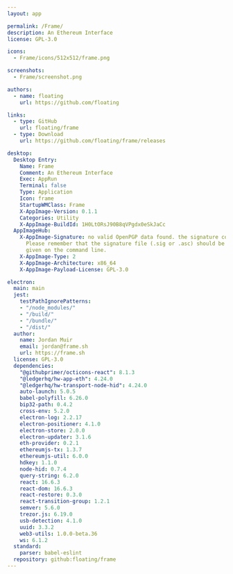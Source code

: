 ```yaml
---
layout: app

permalink: /Frame/
description: An Ethereum Interface
license: GPL-3.0

icons:
  - Frame/icons/512x512/frame.png

screenshots:
  - Frame/screenshot.png

authors:
  - name: floating
    url: https://github.com/floating

links:
  - type: GitHub
    url: floating/frame
  - type: Download
    url: https://github.com/floating/frame/releases

desktop:
  Desktop Entry:
    Name: Frame
    Comment: An Ethereum Interface
    Exec: AppRun
    Terminal: false
    Type: Application
    Icon: frame
    StartupWMClass: Frame
    X-AppImage-Version: 0.1.1
    Categories: Utility
    X-AppImage-BuildId: 1H0LtORsJ90B8qVPgdx0eSkJaCc
  AppImageHub:
    X-AppImage-Signature: no valid OpenPGP data found. the signature could not be verified.
      Please remember that the signature file (.sig or .asc) should be the first file
      given on the command line.
    X-AppImage-Type: 2
    X-AppImage-Architecture: x86_64
    X-AppImage-Payload-License: GPL-3.0

electron:
  main: main
  jest:
    testPathIgnorePatterns:
    - "/node_modules/"
    - "/build/"
    - "/bundle/"
    - "/dist/"
  author:
    name: Jordan Muir
    email: jordan@frame.sh
    url: https://frame.sh
  license: GPL-3.0
  dependencies:
    "@githubprimer/octicons-react": 8.1.3
    "@ledgerhq/hw-app-eth": 4.24.0
    "@ledgerhq/hw-transport-node-hid": 4.24.0
    auto-launch: 5.0.5
    babel-polyfill: 6.26.0
    bip32-path: 0.4.2
    cross-env: 5.2.0
    electron-log: 2.2.17
    electron-positioner: 4.1.0
    electron-store: 2.0.0
    electron-updater: 3.1.6
    eth-provider: 0.2.1
    ethereumjs-tx: 1.3.7
    ethereumjs-util: 6.0.0
    hdkey: 1.1.0
    node-hid: 0.7.4
    query-string: 6.2.0
    react: 16.6.3
    react-dom: 16.6.3
    react-restore: 0.3.0
    react-transition-group: 1.2.1
    semver: 5.6.0
    trezor.js: 6.19.0
    usb-detection: 4.1.0
    uuid: 3.3.2
    web3-utils: 1.0.0-beta.36
    ws: 6.1.2
  standard:
    parser: babel-eslint
  repository: github:floating/frame
---
```

